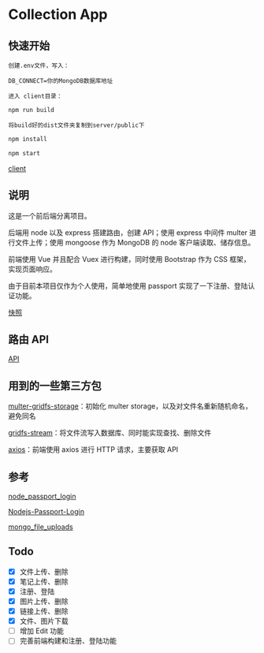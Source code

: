 # Collection App

## 快速开始

```
创建.env文件，写入：

DB_CONNECT=你的MongoDB数据库地址
```

```
进入 client目录：

npm run build

将build好的dist文件夹复制到server/public下
```

```bash
npm install

npm start
```

[client](https://github.com/clutchJoe/collectionApp-client)

## 说明

这是一个前后端分离项目。

后端用 node 以及 express 搭建路由，创建 API；使用 express 中间件 multer 进行文件上传；使用 mongoose 作为 MongoDB 的 node 客户端读取、储存信息。

前端使用 Vue 并且配合 Vuex 进行构建，同时使用 Bootstrap 作为 CSS 框架，实现页面响应。

由于目前本项目仅作为个人使用，简单地使用 passport 实现了一下注册、登陆认证功能。

[快照](https://github.com/clutchJoe/fullstack-collectionApp/tree/master/prev)

## 路由 API

[API]()

## 用到的一些第三方包

[multer-gridfs-storage](https://github.com/devconcept/multer-gridfs-storage)：初始化 multer storage，以及对文件名重新随机命名，避免同名

[gridfs-stream](https://github.com/aheckmann/gridfs-stream)：将文件流写入数据库、同时能实现查找、删除文件

[axios](https://github.com/axios/axios)：前端使用 axios 进行 HTTP 请求，主要获取 API

## 参考

[node_passport_login](https://github.com/bradtraversy/node_passport_login)

[Nodejs-Passport-Login](https://github.com/WebDevSimplified/Nodejs-Passport-Login)

[mongo_file_uploads](https://github.com/bradtraversy/mongo_file_uploads)

## Todo

-   [x] 文件上传、删除
-   [x] 笔记上传、删除
-   [x] 注册、登陆
-   [x] 图片上传、删除
-   [x] 链接上传、删除
-   [x] 文件、图片下载
-   [ ] 增加 Edit 功能
-   [ ] 完善前端构建和注册、登陆功能
